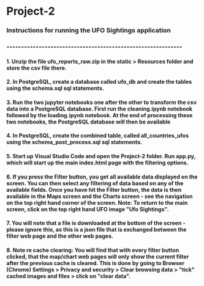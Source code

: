 # Project-2

### Instructions for running the UFO Sightings application
### ------------------------------------------------------------
####  1.  Unzip the file ufo_reports_raw.zip in the static > Resources folder and store the csv file there.
####  2.  In PostgreSQL, create a database called ufo_db and create the tables using the schema.sql sql statements.
####  3. Run the two jupyter notebooks one after the other to transform the csv data into a PostgreSQL database.  First run the cleaning.ipynb notebook followed by the loading.ipynb notebook. At the end of processing these two notebooks, the PostgreSQL database will then be available 
####  4. In PostgreSQL, create the combined table, called all_countries_ufos using the schema_post_process.sql sql statements.
####  5. Start up Visual Studio Code and open the Project-2 folder. Run app.py, which will start up the main index.html page with the filtering options.
####  6. If you press the Filter button, you get all available data displayed on the screen. You can then select any filtering of data based on any of the available fields.  Once you have hit the Filter button, the data is then available in the Maps screen and the Charts screen - see the navigation on the top right hand corner of the screen.  Note:  To return to the main screen, click on the top right hand UFO image "Ufo Sightings".
####  7. You will note that a file is downloaded at the bottom of the screen - please ignore this, as this is a json file that is exchanged between the filter web page and the other web pages.
####  
####  8.  Note re cache clearing:  You will find that with every filter button clicked, that the map/chart web pages will only show the current filter after the previous cache is cleared.  This is done by going to Browser (Chrome) Settings > Privacy and security > Clear browsing data > "tick" cached images and files > click on "clear data".
